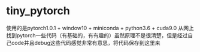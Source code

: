 # tiny_pytorch
使用的是pytorch1.0.1 + window10 + miniconda + python3.6 + cuda9.0
从网上找到pytorch一些代码（有基础的，有有趣的）虽然原理不是很清楚，但是经过自己code并且debug这些代码感觉非常有意思，将代码保存到这里来
